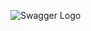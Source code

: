 ![Swagger Logo](https://github.com/user-attachments/assets/5578a975-30a2-4c03-982c-4b405cb4097b=100x100)
